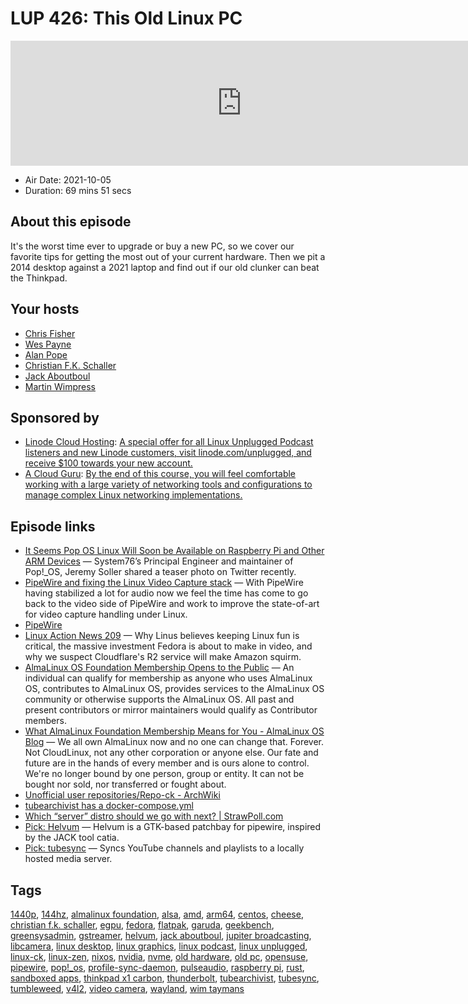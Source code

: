 # LUP 426: This Old Linux PC

<iframe src="https://player.fireside.fm/v2/RUkczH-V+97vwky6H?theme=dark" width="740" height="200" frameborder="0" scrolling="no"></iframe>

* Air Date: 2021-10-05
* Duration: 69 mins 51 secs

## About this episode

It's the worst time ever to upgrade or buy a new PC, so we cover our favorite tips for getting the most out of your current hardware. Then we pit a 2014 desktop against a 2021 laptop and find out if our old clunker can beat the Thinkpad.

## Your hosts
* [Chris Fisher](https://linuxunplugged.com/hosts/chrislas)
* [Wes Payne](https://linuxunplugged.com/hosts/wes)
* [Alan Pope](https://linuxunplugged.com/guests/alanpope)
* [Christian F.K. Schaller](https://linuxunplugged.com/guests/christianschaller)
* [Jack Aboutboul](https://linuxunplugged.com/guests/jackaboutboul)
* [Martin Wimpress](https://linuxunplugged.com/guests/martinwimpress)

## Sponsored by

  * [Linode Cloud Hosting](https://linode.com/unplugged): [A special offer for all Linux Unplugged Podcast listeners and new Linode customers, visit linode.com/unplugged, and receive $100 towards your new account. ](https://linode.com/unplugged)
  * [A Cloud Guru](https://linuxacademy.com/cp/modules/view/id/262/?utm_source=jupiter&utm_medium=cpc): [By the end of this course, you will feel comfortable working with a large variety of networking tools and configurations to manage complex Linux networking implementations.](https://linuxacademy.com/cp/modules/view/id/262/?utm_source=jupiter&utm_medium=cpc)



## Episode links

  * [It Seems Pop OS Linux Will Soon be Available on Raspberry Pi and Other ARM Devices](https://news.itsfoss.com/pop-os-raspberry-pi-coming-soon/ "It Seems Pop OS Linux Will Soon be Available on Raspberry Pi and Other ARM Devices") — System76’s Principal Engineer and maintainer of Pop!_OS, Jeremy Soller shared a teaser photo on Twitter recently.
  * [PipeWire and fixing the Linux Video Capture stack](https://blogs.gnome.org/uraeus/2021/10/01/pipewire-and-fixing-the-linux-video-capture-stack/ "PipeWire and fixing the Linux Video Capture stack") — With PipeWire having stabilized a lot for audio now we feel the time has come to go back to the video side of PipeWire and work to improve the state-of-art for video capture handling under Linux.
  * [PipeWire](https://pipewire.org/ "PipeWire")
  * [Linux Action News 209](https://linuxactionnews.com/209 "Linux Action News 209") — Why Linus believes keeping Linux fun is critical, the massive investment Fedora is about to make in video, and why we suspect Cloudflare's R2 service will make Amazon squirm.
  * [AlmaLinux OS Foundation Membership Opens to the Public](https://www.businesswire.com/news/home/20211005005953/en/AlmaLinux-OS-Foundation-Membership-Opens-to-the-Public "AlmaLinux OS Foundation Membership Opens to the Public") — An individual can qualify for membership as anyone who uses AlmaLinux OS, contributes to AlmaLinux OS, provides services to the AlmaLinux OS community or otherwise supports the AlmaLinux OS. All past and present contributors or mirror maintainers would qualify as Contributor members.
  * [What AlmaLinux Foundation Membership Means for You - AlmaLinux OS Blog](https://almalinux.org/blog/what-almalinux-foundation-membership-means-for-you/ "What AlmaLinux Foundation Membership Means for You - AlmaLinux OS Blog") — We all own AlmaLinux now and no one can change that. Forever. Not CloudLinux, not any other corporation or anyone else. Our fate and future are in the hands of every member and is ours alone to control. We're no longer bound by one person, group or entity. It can not be bought nor sold, nor transferred or fought about.
  * [Unofficial user repositories/Repo-ck - ArchWiki](https://wiki.archlinux.org/title/Unofficial_user_repositories/Repo-ck "Unofficial user repositories/Repo-ck - ArchWiki")
  * [tubearchivist has a docker-compose.yml](https://github.com/bbilly1/tubearchivist/blob/master/docker-compose.yml "tubearchivist has a docker-compose.yml")
  * [Which “server” distro should we go with next? | StrawPoll.com](https://strawpoll.com/xukz9f6ps "Which “server” distro should we go with next? | StrawPoll.com")
  * [Pick: Helvum](https://gitlab.freedesktop.org/ryuukyu/helvum "Pick: Helvum") — Helvum is a GTK-based patchbay for pipewire, inspired by the JACK tool catia.
  * [Pick: tubesync](https://github.com/meeb/tubesync "Pick: tubesync") — Syncs YouTube channels and playlists to a locally hosted media server.



## Tags

[1440p](https://linuxunplugged.com/tags/1440p), [144hz](https://linuxunplugged.com/tags/144hz), [almalinux foundation](https://linuxunplugged.com/tags/almalinux%20foundation), [alsa](https://linuxunplugged.com/tags/alsa), [amd](https://linuxunplugged.com/tags/amd), [arm64](https://linuxunplugged.com/tags/arm64), [centos](https://linuxunplugged.com/tags/centos), [cheese](https://linuxunplugged.com/tags/cheese), [christian f.k. schaller](https://linuxunplugged.com/tags/christian%20f.k.%20schaller), [egpu](https://linuxunplugged.com/tags/egpu), [fedora](https://linuxunplugged.com/tags/fedora), [flatpak](https://linuxunplugged.com/tags/flatpak), [garuda](https://linuxunplugged.com/tags/garuda), [geekbench](https://linuxunplugged.com/tags/geekbench), [greensysadmin](https://linuxunplugged.com/tags/greensysadmin), [gstreamer](https://linuxunplugged.com/tags/gstreamer), [helvum](https://linuxunplugged.com/tags/helvum), [jack aboutboul](https://linuxunplugged.com/tags/jack%20aboutboul), [jupiter broadcasting](https://linuxunplugged.com/tags/jupiter%20broadcasting), [libcamera](https://linuxunplugged.com/tags/libcamera), [linux desktop](https://linuxunplugged.com/tags/linux%20desktop), [linux graphics](https://linuxunplugged.com/tags/linux%20graphics), [linux podcast](https://linuxunplugged.com/tags/linux%20podcast), [linux unplugged](https://linuxunplugged.com/tags/linux%20unplugged), [linux-ck](https://linuxunplugged.com/tags/linux-ck), [linux-zen](https://linuxunplugged.com/tags/linux-zen), [nixos](https://linuxunplugged.com/tags/nixos), [nvidia](https://linuxunplugged.com/tags/nvidia), [nvme](https://linuxunplugged.com/tags/nvme), [old hardware](https://linuxunplugged.com/tags/old%20hardware), [old pc](https://linuxunplugged.com/tags/old%20pc), [opensuse](https://linuxunplugged.com/tags/opensuse), [pipewire](https://linuxunplugged.com/tags/pipewire), [pop!_os](https://linuxunplugged.com/tags/pop!_os), [profile-sync-daemon](https://linuxunplugged.com/tags/profile-sync-daemon), [pulseaudio](https://linuxunplugged.com/tags/pulseaudio), [raspberry pi](https://linuxunplugged.com/tags/raspberry%20pi), [rust](https://linuxunplugged.com/tags/rust), [sandboxed apps](https://linuxunplugged.com/tags/sandboxed%20apps), [thinkpad x1 carbon](https://linuxunplugged.com/tags/thinkpad%20x1%20carbon), [thunderbolt](https://linuxunplugged.com/tags/thunderbolt), [tubearchivist](https://linuxunplugged.com/tags/tubearchivist), [tubesync](https://linuxunplugged.com/tags/tubesync), [tumbleweed](https://linuxunplugged.com/tags/tumbleweed), [v4l2](https://linuxunplugged.com/tags/v4l2), [video camera](https://linuxunplugged.com/tags/video%20camera), [wayland](https://linuxunplugged.com/tags/wayland), [wim taymans](https://linuxunplugged.com/tags/wim%20taymans)